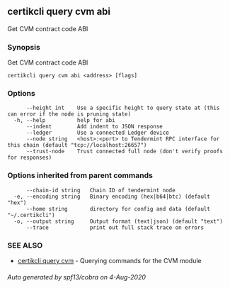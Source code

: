 ## certikcli query cvm abi

Get CVM contract code ABI

### Synopsis

Get CVM contract code ABI

```
certikcli query cvm abi <address> [flags]
```

### Options

```
      --height int    Use a specific height to query state at (this can error if the node is pruning state)
  -h, --help          help for abi
      --indent        Add indent to JSON response
      --ledger        Use a connected Ledger device
      --node string   <host>:<port> to Tendermint RPC interface for this chain (default "tcp://localhost:26657")
      --trust-node    Trust connected full node (don't verify proofs for responses)
```

### Options inherited from parent commands

```
      --chain-id string   Chain ID of tendermint node
  -e, --encoding string   Binary encoding (hex|b64|btc) (default "hex")
      --home string       directory for config and data (default "~/.certikcli")
  -o, --output string     Output format (text|json) (default "text")
      --trace             print out full stack trace on errors
```

### SEE ALSO

* [certikcli query cvm](certikcli_query_cvm.md)	 - Querying commands for the CVM module

###### Auto generated by spf13/cobra on 4-Aug-2020
